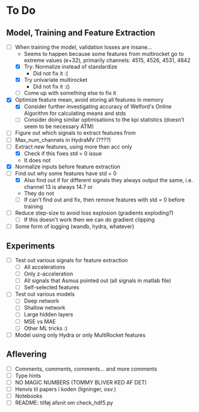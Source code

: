 # To Do

## Model, Training and Feature Extraction
- [ ] When training the model, validation losses are insane...
  - Seems to happen because some features from multirocket go to extreme values (e+32), primarily channels: 4515, 4526, 4531, 4842
  - [x] Try: Normalize instead of standardize
    - Did not fix it :(
  - [x] Try univariate multirocket
    - Did not fix it :()
  - [ ] Come up with something else to fix it
- [X] Optimize feature mean, avoid storing all features in memory
  - [X] Consider further investigating accuracy of Welford's Online Algorithm for calculating means and stds 
  - [ ] Consider doing similar optimisations to the kpi statistics (doesn't seem to be necessary ATM)
- [ ] Figure out which signals to extract features from
- [ ] Max_num_channels in HydraMV (????)
- [ ] Extract new features, using more than acc only
  - [x] Check if this fixes std = 0 issue
  - It does not
- [X] Normalize inputs before feature extraction
- [ ] Find out why some features have std = 0
  - [x] Also find out if for different signals they always output the same, i.e. channel 13 is always 14.7 or 
  - They do not
  - [ ] If can't find out and fix, then remove features with std = 0 before training
- [ ] Reduce step-size to avoid loss explosion (gradients exploding?)
  - [ ] If this doesn't work then we can do gradient clipping
- [ ] Some form of logging (wandb, hydra, whatever)

## Experiments
- [ ] Test out various signals for feature extraction
  - [ ] All accelerations
  - [ ] Only z-acceleration
  - [ ] All signals that Asmus pointed out (all signals in matlab file)
  - [ ] Self-selected features
- [ ] Test out various models
  - [ ] Deep network
  - [ ] Shallow network
  - [ ] Large hidden layers
  - [ ] MSE vs MAE
  - [ ] Other ML tricks :)
- [ ] Model using only Hydra or only MultiRocket features

## Aflevering
- [ ] Comments, comments, comments... and more comments
- [ ] Type hints
- [ ] NO MAGIC NUMBERS (TOMMY BLIVER KED AF DET)
- [ ] Henvis til papers i koden (ligninger, osv.)
- [ ] Notebooks
- [ ] README: tilføj afsnit om check_hdf5.py
